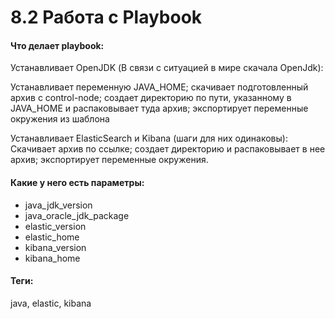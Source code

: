 # 8.2 Работа с Playbook

#### Что делает playbook:
Устанавливает OpenJDK (В связи с ситуацией в мире скачала OpenJdk):

Устанавливает переменную JAVA_HOME; скачивает подготовленный архив с control-node; 
создает директорию по пути, указанному в JAVA_HOME и распаковывает туда архив;
экспортирует переменные окружения из шаблона

Устанавливает ElasticSearch и Kibana (шаги для них одинаковы):
Скачивает архив по ссылке; создает директорию и распаковывает в нее архив;
экспортирует переменные окружения.

#### Какие у него есть параметры:
* java_jdk_version
* java_oracle_jdk_package
* elastic_version
* elastic_home
* kibana_version
* kibana_home

#### Теги:
java, elastic, kibana
